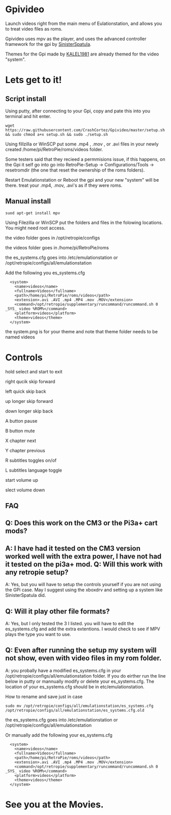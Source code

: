 # Gpivideo
Launch videos right from the main menu of Eulationstation, and allows you to treat video files as roms.

Gpivideo uses mpv as the player, and uses the advanced controller framework for the gpi by [SinisterSpatula](https://github.com/SinisterSpatula/Gpi2). 

Themes for the Gpi made by [KALEL1981](https://github.com/KALEL1981) are already themed for the video "system".

# Lets get to it!

Script install
--------
Using putty, after connecting to your Gpi, copy and pate this into you terminal and hit enter.
```
wget https://raw.githubusercontent.com/CrashCortez/Gpivideo/master/setup.sh && sudo chmod a+x setup.sh && sudo ./setup.sh
```
Using fillzilla or WinSCP put some .mp4 , .mov , or .avi files in your newly created /home/pi/RetroPie/roms/videos folder. 

Some testers said that they recieed a permmisions issue, if this happens, on the Gpi it self go into go into RetroPie-Setup -> Configurations/Tools -> resetromdir (the one that reset the ownership of the roms folders). 

Restart Emulationstation or Reboot the gpi and your new "system" will be there. treat your .mp4, .mov, .avi's as if they were roms.

Manual install
-------
```
suod apt-get install mpv
```

Using Filezilla or WinSCP put the folders and files in the folowing locations. You might need root access.

the video folder goes in /opt/retropie/configs

the videos folder goes in /home/pi/RetroPie/roms

the es_systems.cfg goes into /etc/emulationstation or /opt/retropie/configs/all/emulationstation

Add the following you es_systems.cfg
```
  <system>
    <name>videos</name>
    <fullname>Videos</fullname>
    <path>/home/pi/RetroPie/roms/videos</path>
    <extension>.avi .AVI .mp4 .MP4 .mov .MOV</extension>
    <command>/opt/retropie/supplementary/runcommand/runcommand.sh 0 _SYS_ video %ROM%</command>
    <platform>videos</platform>
    <theme>videos</theme>
  </system>
```
the system.png is for your theme and note that theme folder needs to be named videos

# Controls
hold select and start to exit 

right qucik skip forward

left quick skip back

up longer skip forward

down longer skip back 

A button pause

B button mute

X chapter next

Y chapter previous

R subtitles toggles on/of

L subtitles language toggle

start volume up

slect volume down


FAQ 
-------
Q: Does this work on the CM3 or the Pi3a+ cart mods?
----
A: I have had it tested on the CM3 version worked well with the extra power, I have not had it tested on the pi3a+ mod. 
Q: Will this work with any retropie setup?
----
A: Yes, but you will have to setup the controls yourself if you are not using the GPi case. May I suggest using the xboxdrv and setting up a system like SinisterSpatula did.

Q: Will it play  other file formats?
----
A: Yes, but I only tested the 3 I listed. you will have to edit the es_systems.cfg and add the extra extentions. I would check to see if MPV plays the type you want to use.

Q: Even after running the setup my system will not show, even with video files in my rom folder.
----
A: you probally have a modified es_systems.cfg in your /opt/retropie/configs/all/emulationstation folder. If you do eirther run the line below in putty or mannually modify or delete your es_systems.cfg. The location of your es_systems.cfg should be in etc/emulationstation.

How to rename and save just in case
```
sudo mv /opt/retropie/configs/all/emulationstation/es_systems.cfg /opt/retropie/configs/all/emulationstation/es_systems.cfg.old
```
the es_systems.cfg goes into /etc/emulationstation or /opt/retropie/configs/all/emulationstation

Or manually add the following your es_systems.cfg
```
  <system>
    <name>videos</name>
    <fullname>Videos</fullname>
    <path>/home/pi/RetroPie/roms/videos</path>
    <extension>.avi .AVI .mp4 .MP4 .mov .MOV</extension>
    <command>/opt/retropie/supplementary/runcommand/runcommand.sh 0 _SYS_ video %ROM%</command>
    <platform>videos</platform>
    <theme>videos</theme>
  </system>
```
# See you at the Movies.
